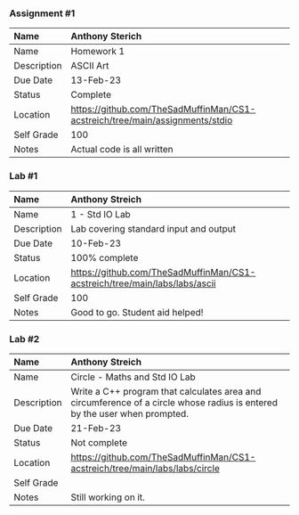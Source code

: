 ### Assignment #1

| Name | Anthony Sterich |
| :--- | :--- |
| Name | Homework 1 |
| Description | ASCII Art |
| Due Date | 13-Feb-23 |
| Status | Complete |
| Location | https://github.com/TheSadMuffinMan/CS1-acstreich/tree/main/assignments/stdio |
| Self Grade | 100 |
| Notes | Actual code is all written |

### Lab #1

| Name | Anthony Streich |
| :--- | :--- |
| Name | 1 - Std IO Lab |
| Description | Lab covering standard input and output |
| Due Date | 10-Feb-23 |
| Status | 100% complete |
| Location | https://github.com/TheSadMuffinMan/CS1-acstreich/tree/main/labs/labs/ascii |
| Self Grade | 100 |
| Notes | Good to go. Student aid helped! |

### Lab #2

| Name | Anthony Streich |
| :--- | :--- |
| Name | Circle - Maths and Std IO Lab |
| Description | Write a C++ program that calculates area and circumference of a circle whose radius is entered by the user when prompted. |
| Due Date | 21-Feb-23 |
| Status | Not complete |
| Location | https://github.com/TheSadMuffinMan/CS1-acstreich/tree/main/labs/labs/circle |
| Self Grade |  |
| Notes | Still working on it. |
